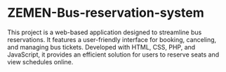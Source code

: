 # ZEMEN-Bus-reservation-system
This project is a web-based application designed to streamline bus reservations. It features a user-friendly interface for booking, canceling, and managing bus tickets. Developed with HTML, CSS, PHP, and JavaScript, it provides an efficient solution for users to reserve seats and view schedules online.
